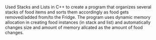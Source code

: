 Used Stacks and Lists in C++ to create a program that organizes several stacks of food items and sorts them accordingly as food gets removed/added from/to the Fridge. The program uses dynamic memory allocation in creating food instances (in stack and list) and automatically changes size and amount of memory allcated as the amount of food changes.
